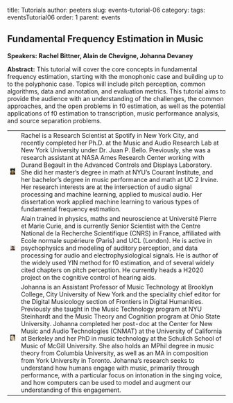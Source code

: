 title: Tutorials
author: peeters
slug: events-tutorial-06
category:
tags: eventsTutorial06
order: 1
parent: events

## Fundamental Frequency Estimation in Music

**Speakers: Rachel Bittner, Alain de Chevigne, Johanna Devaney**

**Abstract:** This tutorial will cover the core concepts in fundamental frequency estimation, starting with the monophonic case and building up to to the polyphonic case. Topics will include pitch perception, common algorithms, data and annotation, and evaluation metrics. This tutorial aims to provide the audience with an understanding of the challenges, the common approaches, and the open problems in f0 estimation, as well as the potential applications of f0 estimation to transcription, music performance analysis, and source separation problems.

<TABLE>

<TR>
<TD>
<img src="../images/tutorial_photo_bittner.jpg">
</TD>
<TD>
Rachel is a Research Scientist at Spotify in New York City, and recently completed her Ph.D. at the Music and Audio Research Lab at New York University under Dr. Juan P. Bello. Previously, she was a research assistant at NASA Ames Research Center working with Durand Begault in the Advanced Controls and Displays Laboratory. She did her master’s degree in math at NYU’s Courant Institute, and her bachelor’s degree in music performance and math at UC 2 Irvine. Her research interests are at the intersection of audio signal processing and machine learning, applied to musical audio. Her dissertation work applied machine learning to various types of fundamental frequency estimation.
</TD>
</TR>

<TR>
<TD>
<img src="../images/tutorial_photo_dechevigne.jpg">
</TD>
<TD>
Alain trained in physics, maths and neuroscience at Université Pierre et Marie Curie, and is currently Senior Scientist with the Centre National de la Recherche Scientifique (CNRS) in France, affiliated with Ecole normale supérieure (Paris) and UCL (London). He is active in psychophysics and modeling of auditory perception, and data processing for audio and electrophysiological signals. He is author of the widely used YIN method for f0 estimation, and of several widely cited chapters on pitch perception. He currently heads a H2020 project on the cognitive control of hearing aids.
</TD>
</TR>

<TR>
<TD>
<img src="../images/tutorial_photo_devaney.jpg">
</TD>
<TD>
Johanna is an Assistant Professor of Music Technology at Brooklyn College, City University of New York and the speciality chief editor for the Digital Musicology section of Frontiers in Digital Humanities. Previously she taught in the Music Technology program at NYU Steinhardt and the Music Theory and Cognition program at Ohio State University. Johanna completed her post-doc at the Center for New Music and Audio Technologies (CNMAT) at the University of California at Berkeley and her PhD in music technology at the Schulich School of Music of McGill University. She also holds an MPhil degree in music theory from Columbia University, as well as an MA in composition from York University in Toronto. Johanna’s research seeks to understand how humans engage with music, primarily through performance, with a particular focus on intonation in the singing voice, and how computers can be used to model and augment our understanding of this engagement.
</TD>
</TR>

</TABLE>

